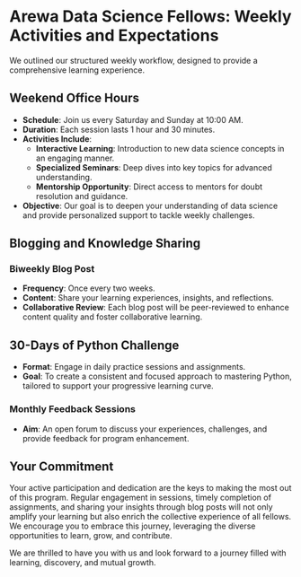 # Arewa Data Science Fellows: Weekly Activities and Expectations

We outlined our structured weekly workflow, designed to provide a comprehensive learning experience.

## Weekend Office Hours

- **Schedule**: Join us every Saturday and Sunday at 10:00 AM.
- **Duration**: Each session lasts 1 hour and 30 minutes.
- **Activities Include**:
  - **Interactive Learning**: Introduction to new data science concepts in an engaging manner.
  - **Specialized Seminars**: Deep dives into key topics for advanced understanding.
  - **Mentorship Opportunity**: Direct access to mentors for doubt resolution and guidance.
- **Objective**: Our goal is to deepen your understanding of data science and provide personalized support to tackle weekly challenges.

## Blogging and Knowledge Sharing

### Biweekly Blog Post
- **Frequency**: Once every two weeks.
- **Content**: Share your learning experiences, insights, and reflections.
- **Collaborative Review**: Each blog post will be peer-reviewed to enhance content quality and foster collaborative learning.

## 30-Days of Python Challenge

- **Format**: Engage in daily practice sessions and assignments.
- **Goal**: To create a consistent and focused approach to mastering Python, tailored to support your progressive learning curve.

### Monthly Feedback Sessions
- **Aim**: An open forum to discuss your experiences, challenges, and provide feedback for program enhancement.

## Your Commitment

Your active participation and dedication are the keys to making the most out of this program. Regular engagement in sessions, timely completion of assignments, and sharing your insights through blog posts will not only amplify your learning but also enrich the collective experience of all fellows. We encourage you to embrace this journey, leveraging the diverse opportunities to learn, grow, and contribute.

We are thrilled to have you with us and look forward to a journey filled with learning, discovery, and mutual growth.


